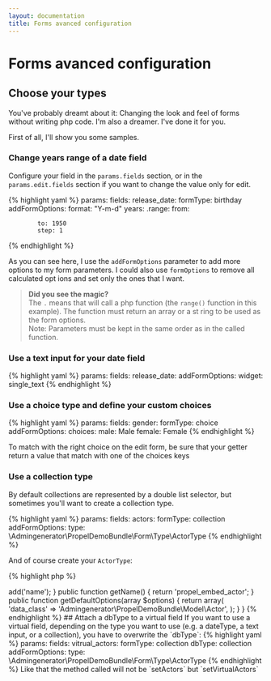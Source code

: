 ```yaml
---
layout: documentation
title: Forms avanced configuration
---
```


# Forms avanced configuration

## Choose your types

You've probably dreamt about it: Changing the look and feel of forms without writing php code. I'm also a dreamer. I've done it for you.

First of all, I'll show you some samples.

### Change years range of a date field

Configure your field in the `params.fields` section, or in the `params.edit.fields` section if you want to change the value only for edit.

{% highlight yaml %}
params:
  fields:
    release_date:
      formType: birthday
      addFormOptions:
        format: "Y-m-d"
        years:
          .range:
            from: <?php echo date("Y"); ?>

            to: 1950
            step: 1
{% endhighlight %}

As you can see here, I use the `addFormOptions` parameter to add more options to my form parameters. I could also use `formOptions` to remove all calculated opt                                                                                        ions and set only the ones that I want.

>**Did you see the magic?**<br />The `.` means that will call a php function (the `range()` function in this example). The function must return an array or a st                                                                                        ring to be used as the form options. <br />Note: Parameters must be kept in the                                                                                         same order as in the called function.

### Use a text input for your date field

{% highlight yaml %}
params:
  fields:
    release_date:
      addFormOptions:
        widget: single_text
{% endhighlight %}

### Use a choice type and define your custom choices

{% highlight yaml %}
params:
  fields:
    gender:
      formType: choice
      addFormOptions:
        choices:
          male: Male
          female: Female
{% endhighlight %}

To match with the right choice on the edit form, be sure that your getter return a value that match with one of the choices keys

### Use a collection type

By default collections are represented by a double list selector, but sometimes                                                                                         you'll want to create a collection type.

{% highlight yaml %}
params:
  fields:
    actors:
      formType: collection
      addFormOptions:
        type: \Admingenerator\PropelDemoBundle\Form\Type\ActorType
{% endhighlight %}

And of course create your `ActorType`:

{% highlight php %}
<?php
namespace Admingenerator\PropelDemoBundle\Form\Type;

use Symfony\Component\Form\AbstractType;
use Symfony\Component\Form\FormBuilder;

class ActorType extends AbstractType
{
    public function buildForm(FormBuilder $builder, array $options)
    {
        $builder->add('name');
    }

    public function getName()
    {
        return 'propel_embed_actor';
    }

    public function getDefaultOptions(array $options)
    {
        return array(
            'data_class' => 'Admingenerator\PropelDemoBundle\Model\Actor',
        );
    }
}
{% endhighlight %}

## Attach a dbType to a virtual field

If you want to use a virtual field, depending on the type you want to use (e.g. a dateType, a text input, or a collection), you have to overwrite the `dbType`:

{% highlight yaml %}
params:
  fields:
    vitrual_actors:
      formType: collection
      dbType: collection
      addFormOptions:
        type: \Admingenerator\PropelDemoBundle\Form\Type\ActorType
{% endhighlight %}

Like that the method called will not be `setActors` but `setVirtualActors`

